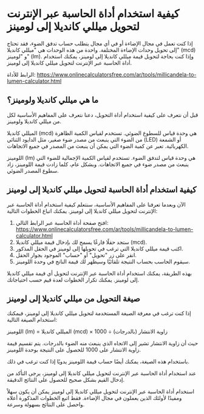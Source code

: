 كيفية استخدام أداة الحاسبة عبر الإنترنت لتحويل ميللي كانديلا إلى لومينز
=======================================================================

إذا كنت تعمل في مجال الإضاءة أو في أي مجال يتطلب حساب تدفق الضوء، فقد تحتاج إلى تحويل وحدات الإضاءة المختلفة. واحدة من هذه الوحدات هي "ميللي كانديلا" (mcd) و "لومينز" (lm). وإذا كنت بحاجة لتحويل قيمة ميللي كانديلا إلى لومينز، يمكنك استخدام أداة الحاسبة عبر الإنترنت لتحويل ميللي كانديلا إلى لومينز.

الرابط للأداة: <https://www.onlinecalculatorsfree.com/ar/tools/millicandela-to-lumen-calculator.html>

ما هي ميللي كانديلا ولومينز؟
----------------------------

قبل أن نتعرف على كيفية استخدام أداة التحويل، دعنا نتعرف على المفاهيم الأساسية لكل من ميللي كانديلا ولومينز.

الميللي كانديلا (mcd) هي وحدة قياس للسطوع الضوئي. تستخدم لقياس الكمية الظاهرة من الضوء التي ينبعث من مصدر ضوء صغير، مثل الدايود الثنائي (LED) أو الشمعة الكهربائية. تعبر عن كمية الضوء التي يمكن أن ينبعث من المصدر في جميع الاتجاهات.

اللومينز (lm) هي وحدة قياس لتدفق الضوء. تستخدم لقياس الكمية الإجمالية للضوء التي ينبعث من مصدر ضوء في جميع الاتجاهات. وبشكل عام، كلما زادت قيمة اللومينز، زاد سطوع المصدر الضوئي.

كيفية استخدام أداة الحاسبة لتحويل ميللي كانديلا إلى لومينز
----------------------------------------------------------

الآن وبعدما تعرفنا على المفاهيم الأساسية، سنتعلم كيفية استخدام أداة الحاسبة عبر الإنترنت لتحويل ميللي كانديلا إلى لومينز. يمكنك اتباع الخطوات التالية:

1. افتح صفحة أداة الحاسبة عبر الرابط التالي: <https://www.onlinecalculatorsfree.com/ar/tools/millicandela-to-lumen-calculator.html>
2. ستجد حقلًا فارغًا يسمح لك بإدخال قيمة ميللي كانديلا (mcd).
3. اكتب قيمة ميللي كانديلا التي ترغب في تحويلها إلى لومينز في الحقل المذكور.
4. انقر على زر "تحويل" أو "حساب" الموجود بجوار الحقل.
5. سيقوم الحاسب بحساب النتيجة تلقائيًا وسيظهر لك قيمة الناتج في وحدة اللومينز.

بهذه الطريقة، يمكنك استخدام أداة الحاسبة عبر الإنترنت لتحويل أي قيمة ميللي كانديلا إلى لومينز. يمكنك تكرار الخطوات لعدة قيم حسب احتياجاتك.

صيغة التحويل من ميللي كانديلا إلى لومينز
----------------------------------------

إذا كنت ترغب في معرفة الصيغة المستخدمة لتحويل ميللي كانديلا إلى لومينز، فيمكنك استخدام الصيغة التالية:

اللومينز (lm) = الميللي كانديلا (mcd) × زاوية الانتشار (بالدرجات) ÷ 1000

حيث أن زاوية الانتشار تشير إلى الاتجاه الذي ينبعث منه الضوء بالدرجات. يتم تقسيم قيمة زاوية الانتشار على 1000 للحصول على النتيجة بوحدة اللومينز.

باستخدام هذه الصيغة، يمكنك أيضًا حساب قيمة اللومينز يدويًا إذا كنت ترغب في ذلك.

عند استخدام أداة الحاسبة عبر الإنترنت لتحويل ميللي كانديلا إلى لومينز، يرجى التأكد من إدخال القيم بشكل صحيح للحصول على النتائج الدقيقة.

استخدام أداة الحاسبة عبر الإنترنت لتحويل ميللي كانديلا إلى لومينز يمكن أن يكون سهلاً ومفيدًا لأولئك الذين يعملون في مجال الإضاءة. فقط اتبع الخطوات المذكورة أعلاه واحصل على النتائج بسهولة وسرعة.